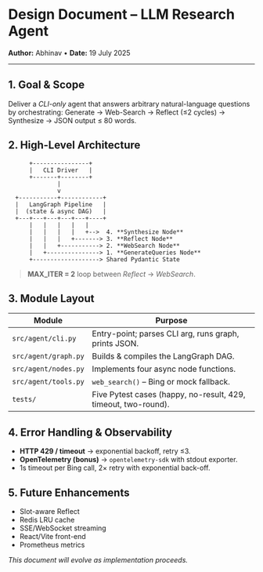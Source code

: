 # Design Document – LLM Research Agent

**Author:** Abhinav • **Date:** 19 July 2025

---

## 1. Goal & Scope
Deliver a *CLI-only* agent that answers arbitrary natural-language questions by orchestrating:
Generate  →  Web-Search  →  Reflect (≤2 cycles)  →  Synthesize → JSON output ≤ 80 words.

## 2. High-Level Architecture
          +----------------+
          |   CLI Driver   |
          +-------+--------+
                  |
                  v
      +-----------+------------+
      |   LangGraph Pipeline   |
      |  (state & async DAG)   |
      +---+---+---+---+---+----+
          |   |   |   |   |
          |   |   |   |   +-->  4. **Synthesize Node**
          |   |   |   +-------> 3. **Reflect Node**
          |   |   +-----------> 2. **WebSearch Node**
          |   +---------------> 1. **GenerateQueries Node**
          +-------------------> Shared Pydantic State
> **MAX_ITER = 2** loop between *Reflect* → *WebSearch*.

## 3. Module Layout
| Module | Purpose |
|--------|---------|
| `src/agent/cli.py` | Entry-point; parses CLI arg, runs graph, prints JSON. |
| `src/agent/graph.py` | Builds & compiles the LangGraph DAG. |
| `src/agent/nodes.py` | Implements four async node functions. |
| `src/agent/tools.py` | `web_search()` – Bing or mock fallback. |
| `tests/` | Five Pytest cases (happy, no-result, 429, timeout, two-round). |

## 4. Error Handling & Observability
* **HTTP 429 / timeout** → exponential backoff, retry ≤3.  
* **OpenTelemetry (bonus)** → `opentelemetry-sdk` with stdout exporter.
* 1s timeout per Bing call, 2× retry with exponential back-off.

## 5. Future Enhancements
* Slot-aware Reflect  
* Redis LRU cache  
* SSE/WebSocket streaming  
* React/Vite front-end  
* Prometheus metrics

_This document will evolve as implementation proceeds._
